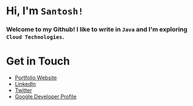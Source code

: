 

# Hi, I'm `Santosh!`
### Welcome to my Github! I like to write in `Java` and I'm exploring `Cloud Technologies`.

# Get in Touch
* [Portfolio Website](https://santoshmsahani.github.io/ "Portfolio Website")
* [LinkedIn](https://www.linkedin.com/in/santoshsahani/ "LinkedIn")
* [Twitter](https://twitter.com/santoshmsahani "Twitter")
* [Google Developer Profile](http://g.dev/santoshsahani "Google Developer Profile")





